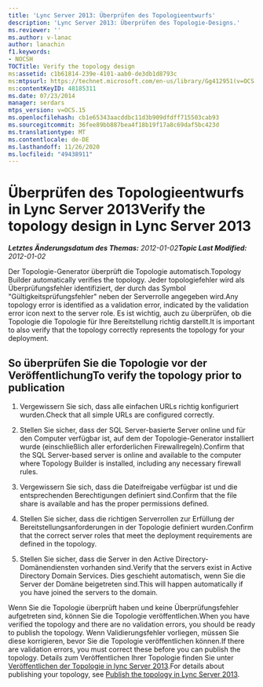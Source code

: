 ```yaml
---
title: 'Lync Server 2013: Überprüfen des Topologieentwurfs'
description: 'Lync Server 2013: Überprüfen des Topologie-Designs.'
ms.reviewer: ''
ms.author: v-lanac
author: lanachin
f1.keywords:
- NOCSH
TOCTitle: Verify the topology design
ms:assetid: c1b61814-239e-4101-aab0-de3db1d8793c
ms:mtpsurl: https://technet.microsoft.com/en-us/library/Gg412951(v=OCS.15)
ms:contentKeyID: 48185311
ms.date: 07/23/2014
manager: serdars
mtps_version: v=OCS.15
ms.openlocfilehash: cb1e65343aacddbc11d3b909dfdff715503cab93
ms.sourcegitcommit: 36fee89bb887bea4f18b19f17a8c69daf5bc423d
ms.translationtype: MT
ms.contentlocale: de-DE
ms.lasthandoff: 11/26/2020
ms.locfileid: "49438911"
---
```

# <a name="verify-the-topology-design-in-lync-server-2013"></a><span data-ttu-id="c72ea-103">Überprüfen des Topologieentwurfs in Lync Server 2013</span><span class="sxs-lookup"><span data-stu-id="c72ea-103">Verify the topology design in Lync Server 2013</span></span>

<div data-xmlns="http://www.w3.org/1999/xhtml">

<div class="topic" data-xmlns="http://www.w3.org/1999/xhtml" data-msxsl="urn:schemas-microsoft-com:xslt" data-cs="https://msdn.microsoft.com/">

<div data-asp="https://msdn2.microsoft.com/asp">



</div>

<div id="mainSection">

<div id="mainBody"><span data-ttu-id="c72ea-104">

<span> </span></span><span class="sxs-lookup"><span data-stu-id="c72ea-104">

<span> </span></span></span>

<span data-ttu-id="c72ea-105">_**Letztes Änderungsdatum des Themas:** 2012-01-02_</span><span class="sxs-lookup"><span data-stu-id="c72ea-105">_**Topic Last Modified:** 2012-01-02_</span></span>

<span data-ttu-id="c72ea-106">Der Topologie-Generator überprüft die Topologie automatisch.</span><span class="sxs-lookup"><span data-stu-id="c72ea-106">Topology Builder automatically verifies the topology.</span></span> <span data-ttu-id="c72ea-107">Jeder topologiefehler wird als Überprüfungsfehler identifiziert, der durch das Symbol "Gültigkeitsprüfungsfehler" neben der Serverrolle angegeben wird.</span><span class="sxs-lookup"><span data-stu-id="c72ea-107">Any topology error is identified as a validation error, indicated by the validation error icon next to the server role.</span></span> <span data-ttu-id="c72ea-108">Es ist wichtig, auch zu überprüfen, ob die Topologie die Topologie für Ihre Bereitstellung richtig darstellt.</span><span class="sxs-lookup"><span data-stu-id="c72ea-108">It is important to also verify that the topology correctly represents the topology for your deployment.</span></span>

<div>

## <a name="to-verify-the-topology-prior-to-publication"></a><span data-ttu-id="c72ea-109">So überprüfen Sie die Topologie vor der Veröffentlichung</span><span class="sxs-lookup"><span data-stu-id="c72ea-109">To verify the topology prior to publication</span></span>

1.  <span data-ttu-id="c72ea-110">Vergewissern Sie sich, dass alle einfachen URLs richtig konfiguriert wurden.</span><span class="sxs-lookup"><span data-stu-id="c72ea-110">Check that all simple URLs are configured correctly.</span></span>

2.  <span data-ttu-id="c72ea-111">Stellen Sie sicher, dass der SQL Server-basierte Server online und für den Computer verfügbar ist, auf dem der Topologie-Generator installiert wurde (einschließlich aller erforderlichen Firewallregeln).</span><span class="sxs-lookup"><span data-stu-id="c72ea-111">Confirm that the SQL Server-based server is online and available to the computer where Topology Builder is installed, including any necessary firewall rules.</span></span>

3.  <span data-ttu-id="c72ea-112">Vergewissern Sie sich, dass die Dateifreigabe verfügbar ist und die entsprechenden Berechtigungen definiert sind.</span><span class="sxs-lookup"><span data-stu-id="c72ea-112">Confirm that the file share is available and has the proper permissions defined.</span></span>

4.  <span data-ttu-id="c72ea-113">Stellen Sie sicher, dass die richtigen Serverrollen zur Erfüllung der Bereitstellungsanforderungen in der Topologie definiert wurden.</span><span class="sxs-lookup"><span data-stu-id="c72ea-113">Confirm that the correct server roles that meet the deployment requirements are defined in the topology.</span></span>

5.  <span data-ttu-id="c72ea-114">Stellen Sie sicher, dass die Server in den Active Directory-Domänendiensten vorhanden sind.</span><span class="sxs-lookup"><span data-stu-id="c72ea-114">Verify that the servers exist in Active Directory Domain Services.</span></span> <span data-ttu-id="c72ea-115">Dies geschieht automatisch, wenn Sie die Server der Domäne beigetreten sind.</span><span class="sxs-lookup"><span data-stu-id="c72ea-115">This will happen automatically if you have joined the servers to the domain.</span></span>

<span data-ttu-id="c72ea-116">Wenn Sie die Topologie überprüft haben und keine Überprüfungsfehler aufgetreten sind, können Sie die Topologie veröffentlichen.</span><span class="sxs-lookup"><span data-stu-id="c72ea-116">When you have verified the topology and there are no validation errors, you should be ready to publish the topology.</span></span> <span data-ttu-id="c72ea-117">Wenn Validierungsfehler vorliegen, müssen Sie diese korrigieren, bevor Sie die Topologie veröffentlichen können.</span><span class="sxs-lookup"><span data-stu-id="c72ea-117">If there are validation errors, you must correct these before you can publish the topology.</span></span> <span data-ttu-id="c72ea-118">Details zum Veröffentlichen Ihrer Topologie finden Sie unter [Veröffentlichen der Topologie in lync Server 2013](lync-server-2013-publish-the-topology.md).</span><span class="sxs-lookup"><span data-stu-id="c72ea-118">For details about publishing your topology, see [Publish the topology in Lync Server 2013](lync-server-2013-publish-the-topology.md).</span></span>

<span data-ttu-id="c72ea-119"></div>

</div>

<span> </span>

</div>

</div>

</span><span class="sxs-lookup"><span data-stu-id="c72ea-119"></div>

</div>

<span> </span>

</div>

</div>

</span></span></div>

